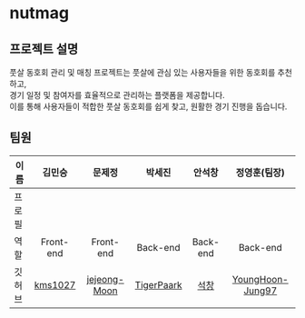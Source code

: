 # nutmag


## 프로젝트 설명

풋살 동호회 관리 및 매칭 프로젝트는 풋살에 관심 있는 사용자들을 위한 동호회를 추천하고,<br>
경기 일정 및 참여자를 효율적으로 관리하는 플랫폼을 제공합니다.<br>
이를 통해 사용자들이 적합한 풋살 동호회를 쉽게 찾고, 원활한 경기 진행을 돕습니다.



## 팀원

|이름|김민승|문제정|박세진|안석창|정영훈(팀장)|
|---|:---:|:---:|:---:|:---:|:---:|
|프로필|||
|역할|Front-end|Front-end|Back-end|Back-end|Back-end|
|깃허브|[kms1027](https://github.com/kms1027)|[jejeong-Moon](https://github.com/jejeong-Moon)|[TigerPaark](https://github.com/TigerPaark)|[석창](https://github.com/석창)|[YoungHoon-Jung97](https://github.com/YoungHoon-Jung97)|
